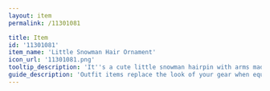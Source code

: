 ```yaml
---
layout: item
permalink: /11301081

title: Item
id: '11301081'
item_name: 'Little Snowman Hair Ornament'
icon_url: '11301081.png'
tooltip_description: 'It''s a cute little snowman hairpin with arms made out of branches! '
guide_description: 'Outfit items replace the look of your gear when equipped.'
---
```


